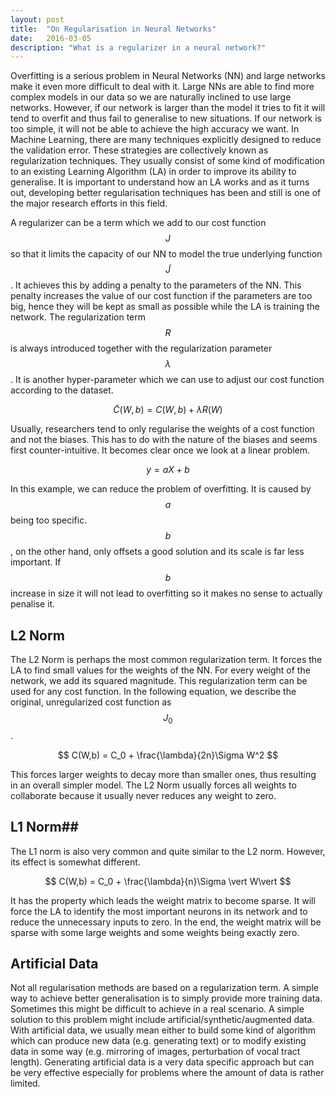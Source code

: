 ```yaml
---
layout: post
title:  "On Regularisation in Neural Networks"
date:   2016-03-05
description: "What is a regularizer in a neural network?"
---
```

Overfitting is a serious problem in Neural Networks (NN) and large networks make it even more difficult to deal with it. Large NNs are able to find more complex models in our data so we are naturally inclined to use large networks. However, if our network is larger than the model it tries to fit it will tend to overfit and thus fail to generalise to new situations. If our network is too simple, it will not be able to achieve the high accuracy we want. In Machine Learning, there are many techniques explicitly designed to reduce the validation error. These strategies are collectively known as regularization techniques. They usually consist of some kind of modification to an existing Learning Algorithm (LA) in order to improve its ability to generalise. It is important to understand how an LA works and as it turns out, developing better regularisation techniques has been and still is one of the major research efforts in this field. 

A regularizer can be a term which we add to our cost function $$J$$ so that it limits the capacity of our NN to model the true underlying function $$\tilde{J}$$. It achieves this by adding a penalty to the parameters of the NN. This penalty increases the value of our cost function if the parameters are too big, hence they will be kept as small as possible while the LA is training the network. The regularization term $$R$$ is always introduced together with the regularization parameter $$\lambda $$. It is another hyper-parameter which we can use to adjust our cost function according to the dataset.

$$
\tilde{C}(W,b) = C(W,b) + \lambda R(W)
$$

Usually, researchers tend to only regularise the weights of a cost function and not the biases. This has to do with the nature of the biases and seems first counter-intuitive. It becomes clear once we look at a linear problem. 

$$
y = aX + b
$$

In this example, we can reduce the problem of overfitting. It is caused by $$a$$ being too specific. $$b$$, on the other hand, only offsets a good solution and its scale is far less important. If $$b$$ increase in size it will not lead to overfitting so it makes no sense to actually penalise it.

## L2 Norm ##
The  L2 Norm is perhaps the most common regularization term. It forces the LA to find small values for the weights of the NN. For every weight of the network, we add its squared magnitude. This regularization term can be used for any cost function. In the following equation, we describe the original, unregularized cost function as $$J_0$$.

$$
C(W,b) = C_0 + \frac{\lambda}{2n}\Sigma W^2
$$

This forces larger weights to decay more than smaller ones, thus resulting in an overall simpler model. The L2 Norm usually forces all weights to collaborate because it usually never reduces any weight to zero. 

## L1 Norm##
The L1 norm is also very common and quite similar to the L2 norm. However, its effect is somewhat different. 

$$
C(W,b) = C_0 + \frac{\lambda}{n}\Sigma \vert W\vert
$$

It has the property which leads the weight matrix to become sparse. It will force the LA to identify the most important neurons in its network and to reduce the unnecessary inputs to zero. In the end, the weight matrix will be sparse with some large weights and some weights being exactly zero.

## Artificial Data ##
Not all regularisation methods are based on a regularization term. A simple way to achieve better generalisation is to simply provide more training data. Sometimes this might be difficult to achieve in a real scenario. A simple solution to this problem might include artificial/synthetic/augmented data. With artificial data, we usually mean either to build some kind of algorithm which can produce new data (e.g. generating text) or to modify existing data in some way (e.g. mirroring of images, perturbation of vocal tract length). Generating artificial data is a very data specific approach but can be very effective especially for problems where the amount of data is rather limited.
